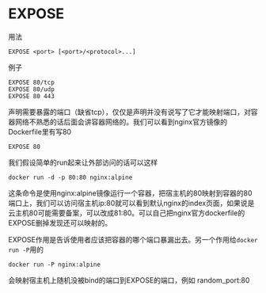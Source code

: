 # EXPOSE

用法

```text
EXPOSE <port> [<port>/<protocol>...]
```

例子

```text
EXPOSE 80/tcp
EXPOSE 80/udp
EXPOSE 80 443
```

声明需要暴露的端口（缺省tcp），仅仅是声明并没有说写了它才能映射端口，对容器网络不熟悉的话后面会讲容器网络的。我们可以看到nginx官方镜像的Dockerfile里有写80

```text
EXPOSE 80
```

我们假设简单的run起来让外部访问的话可以这样

```text
docker run -d -p 80:80 nginx:alpine
```

这条命令是使用nginx:alpine镜像运行一个容器，把宿主机的80映射到容器的80端口上，我们可以访问宿主机ip:80就可以看到默认nginx的index页面，如果说是云主机80可能需要备案，可以改成81:80。可以自己把nginx官方dockerfile的EXPOSE删掉发现还可以映射的。

EXPOSE作用是告诉使用者应该把容器的哪个端口暴漏出去。另一个作用给`docker run -P`用的

```text
docker run -P nginx:alpine
```

会映射宿主机上随机没被bind的端口到EXPOSE的端口，例如  random\_port:80

